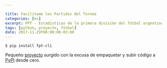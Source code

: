 ```yaml
---

title: Facilitame los Partidos del Torneo
categories: [es]
excerpt: FPT - Estadísticas de la primera división del fútbol argentino por línea de comandos
tags: [python, proyecto, fútbol]
date: 2017-11-29T08:00:00-03:00
---
```


`$ pip install fpt-cli`


<script type="text/javascript" src="https://asciinema.org/a/148461.js" id="asciicast-148461" async></script>

Pequeño [proyecto](https://github.com/el-ega/fpt-cli) surgido con la excusa de empaquetar y subir código a [PyPI](https://pypi.org/project/fpt-cli/) desde cero.
